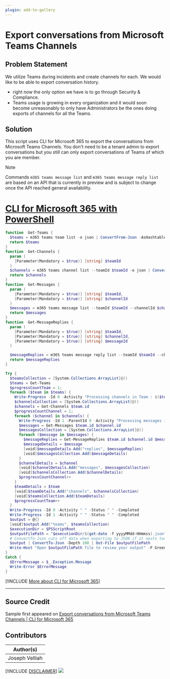```yaml
---
plugin: add-to-gallery
---
```


# Export conversations from Microsoft Teams Channels

## Problem Statement

We utilize Teams during incidents and create channels for each. We would like to be able to export conversation history.
- right now the only option we have is to go through Security & Compliance.
- Teams usage is growing in every organization and it would soon become unreasonably to only have Administrators be the ones doing exports of channels for all the Teams.

## Solution

This script uses CLI for Microsoft 365 to export the conversations from Microsoft Teams Channels. You don't need to be a tenant admin to export conversations but you still can only export conversations of Teams of which you are member.

> [!NOTE]
> Commands ``` m365 teams message list ``` and ``` m365 teams message reply list ``` are based on an API that is currently in preview and is subject to change once the API reached general availability.

# [CLI for Microsoft 365 with PowerShell](#tab/cli-m365-ps)
```powershell
function  Get-Teams {
  $teams = m365 teams team list -o json | ConvertFrom-Json -AsHashtable
  return $teams
}
function  Get-Channels {
  param (
    [Parameter(Mandatory = $true)] [string] $teamId
  )
  $channels = m365 teams channel list --teamId $teamId -o json | ConvertFrom-Json -AsHashtable
  return $channels
}
function  Get-Messages {
  param (
    [Parameter(Mandatory = $true)] [string] $teamId,
    [Parameter(Mandatory = $true)] [string] $channelId
  )
  $messages = m365 teams message list --teamId $teamId --channelId $channelId -o json | ConvertFrom-Json -AsHashtable
  return $messages
}
function  Get-MessageReplies {
  param (
    [Parameter(Mandatory = $true)] [string] $teamId,
    [Parameter(Mandatory = $true)] [string] $channelId,
    [Parameter(Mandatory = $true)] [string] $messageId
  )

  $messageReplies = m365 teams message reply list --teamId $teamId --channelId $channelId --messageId $messageId -o json | ConvertFrom-Json -AsHashtable
  return $messageReplies
}

Try {
  $teamsCollection = [System.Collections.ArrayList]@()
  $teams = Get-Teams
  $progressCountTeam = 1;
  foreach ($team in $teams) {
    Write-Progress -Id 0 -Activity "Processing channels in Team : $($team.displayName)" -Status "Team $progressCountTeam of $($teams.length)" -PercentComplete (($progressCountTeam / $teams.length) * 100)
    $channelsCollection = [System.Collections.ArrayList]@()
    $channels = Get-Channels $team.id
    $progressCountChannel = 1;
    foreach ($channel in $channels) {
      Write-Progress -Id 1 -ParentId 0 -Activity "Processing messages in channel : $($channel.displayName)" -Status "Channel $progressCountChannel of $($channels.length)" -PercentComplete (($progressCountChannel / $channels.length) * 100)
      $messages = Get-Messages $team.id $channel.id
      $messagesCollection = [System.Collections.ArrayList]@()
      foreach ($message in $messages) {
        $messageReplies = Get-MessageReplies $team.id $channel.id $message.id
        $messageDetails = $message
        [void]$messageDetails.Add("replies", $messageReplies)
        [void]$messagesCollection.Add($messageDetails)
      }
      $channelDetails = $channel
      [void]$channelDetails.Add("messages", $messagesCollection)
      [void]$channelsCollection.Add($channelDetails)
      $progressCountChannel++
    }
    $teamDetails = $team
    [void]$teamDetails.Add("channels", $channelsCollection)
    [void]$teamsCollection.Add($teamDetails)
    $progressCountTeam++
  }
  Write-Progress -Id 0 -Activity " " -Status " " -Completed
  Write-Progress -Id 1 -Activity " " -Status " " -Completed
  $output = @{}
  [void]$output.Add("teams", $teamsCollection)
  $executionDir = $PSScriptRoot
  $outputFilePath = "$executionDir/$(get-date -f yyyyMMdd-HHmmss).json"
  # ConvertTo-Json cuts off data when exporting to JSON if it nests too deep. The default value of Depth parameter is 2. Set your -Depth parameter whatever depth you need to preserve your data.
  $output | ConvertTo-Json -Depth 100 | Out-File $outputFilePath 
  Write-Host "Open $outputFilePath file to review your output" -F Green 
}
Catch {
  $ErrorMessage = $_.Exception.Message
  Write-Error $ErrorMessage
}
```
[!INCLUDE [More about CLI for Microsoft 365](../../docfx/includes/MORE-CLIM365.md)]
***

## Source Credit

Sample first appeared on [Export conversations from Microsoft Teams Channels | CLI for Microsoft 365](https://pnp.github.io/cli-microsoft365/sample-scripts/teams/export-teams-conversations/)

## Contributors

| Author(s) |
|-----------|
| Joseph Velliah |


[!INCLUDE [DISCLAIMER](../../docfx/includes/DISCLAIMER.md)]
<img src="https://telemetry.sharepointpnp.com/script-samples/scripts/teams-export-teams-conversations" aria-hidden="true" />